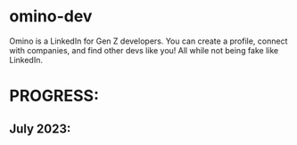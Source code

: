 # omino-dev
Omino is a LinkedIn for Gen Z developers. You can create a profile, connect with companies, and find other devs like you! All while not being fake like LinkedIn.


# PROGRESS:
July 2023:
- 
